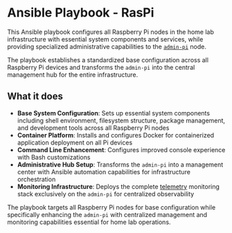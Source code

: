 # Ansible Playbook - RasPi

This Ansible playbook configures all Raspberry Pi nodes in the home lab infrastructure with essential system components and services, while providing specialized administrative capabilities to the [`admin-pi`](../nodes/raspi/index.md) node.

The playbook establishes a standardized base configuration across all Raspberry Pi devices and transforms the `admin-pi` into the central management hub for the entire infrastructure.

## What it does

- **Base System Configuration**: Sets up essential system components including shell environment, filesystem structure, package management, and development tools across all Raspberry Pi nodes
- **Container Platform**: Installs and configures Docker for containerized application deployment on all Pi devices
- **Command Line Enhancement**: Configures improved console experience with Bash customizations
- **Administrative Hub Setup**: Transforms the `admin-pi` into a management center with Ansible automation capabilities for infrastructure orchestration
- **Monitoring Infrastructure**: Deploys the complete [telemetry](https://github.com/sommerfeld-io/telemetry) monitoring stack exclusively on the `admin-pi` for centralized observability

The playbook targets all Raspberry Pi nodes for base configuration while specifically enhancing the `admin-pi` with centralized management and monitoring capabilities essential for home lab operations.
